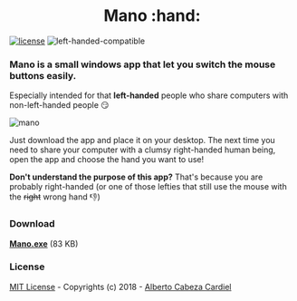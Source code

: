 <h1 align="center">Mano :hand:</h1>

[![license](https://img.shields.io/github/license/mashape/apistatus.svg)](https://github.com/albertocc/Mano/blob/master/LICENSE)
![left-handed-compatible](https://img.shields.io/badge/left--handed-compatible-brightgreen.svg)

### Mano is a small windows app that let you switch the mouse buttons easily.

Especially intended for that **left-handed** people who share computers with non-left-handed people :smirk:

![mano](https://user-images.githubusercontent.com/13858689/31744397-e556d600-b45e-11e7-9897-9883ba64fefb.gif)


Just download the app and place it on your desktop. The next time you need to share your computer with a clumsy right-handed human being, open the app and choose the hand you want to use!

**Don't understand the purpose of this app?** That's because you are probably right-handed (or one of those lefties that still use the mouse with the ~~right~~ wrong hand :-1:)

### Download

[**Mano.exe**](https://github.com/albertocc/Mano/releases/download/v1.0/Mano.exe) (83 KB)


### License

[MIT License](https://github.com/albertocc/Mano/blob/master/LICENSE) - Copyrights (c) 2018 - [Alberto Cabeza Cardiel](http://alberto.cc)
